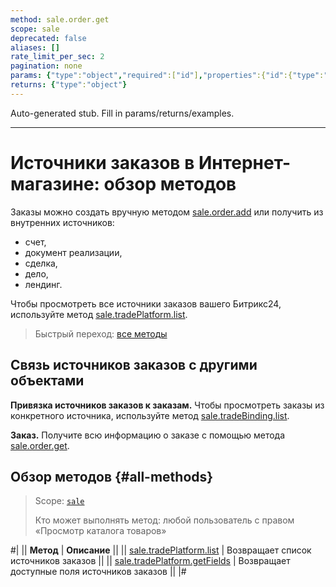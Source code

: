 ```yaml
---
method: sale.order.get
scope: sale
deprecated: false
aliases: []
rate_limit_per_sec: 2
pagination: none
params: {"type":"object","required":["id"],"properties":{"id":{"type":"integer"}}}
returns: {"type":"object"}
---
```


Auto-generated stub. Fill in params/returns/examples.

---

# Источники заказов в Интернет-магазине: обзор методов

Заказы можно создать вручную методом [sale.order.add](../order/sale-order-add.md) или получить из внутренних источников:
- счет,
- документ реализации,
- сделка,
- дело,
- лендинг.

Чтобы просмотреть все источники заказов вашего Битрикс24, используйте метод [sale.tradePlatform.list](./sale-trade-platform-list.md).

> Быстрый переход: [все методы](#all-methods)

## Связь источников заказов с другими объектами

**Привязка источников заказов к заказам.** Чтобы просмотреть заказы из конкретного источника, используйте метод [sale.tradeBinding.list](../trade-binding/sale-trade-binding-list.md).

**Заказ.** Получите всю информацию о заказе с помощью метода [sale.order.get](../order/sale-order-get.md).

## Обзор методов {#all-methods}

> Scope: [`sale`](../../scopes/permissions.md)
>
> Кто может выполнять метод: любой пользователь с правом «Просмотр каталога товаров»

#|
|| **Метод** | **Описание** ||
|| [sale.tradePlatform.list](./sale-trade-platform-list.md) | Возвращает список источников заказов ||
|| [sale.tradePlatform.getFields](./sale-trade-platform-get-fields.md) | Возвращает доступные поля источников заказов ||
|#


